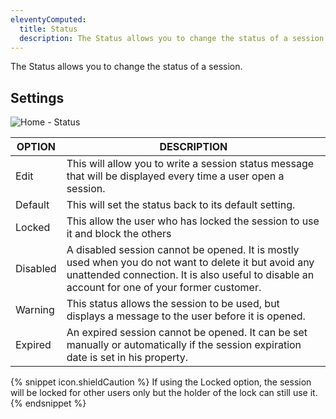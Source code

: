 ```yaml
---
eleventyComputed:
  title: Status
  description: The Status allows you to change the status of a session.
---
```

The Status allows you to change the status of a session.

## Settings

![Home - Status](https://cdnweb.devolutions.net/docs/en/rdm/mac/clip409.png)

| OPTION   | DESCRIPTION |
|----------|-------------|
| Edit     | This will allow you to write a session status message that will be displayed every time a user open a session. |
| Default  | This will set the status back to its default setting. |
| Locked   | This allow the user who has locked the session to use it and block the others |
| Disabled | A disabled session cannot be opened. It is mostly used when you do not want to delete it but avoid any unattended connection. It is also useful to disable an account for one of your former customer. |
| Warning  | This status allows the session to be used, but displays a message to the user before it is opened. |
| Expired  | An expired session cannot be opened. It can be set manually or automatically if the session expiration date is set in his property. |

{% snippet icon.shieldCaution %}
If using the Locked option, the session will be locked for other users only but the holder of the lock can still use it.
{% endsnippet %}


